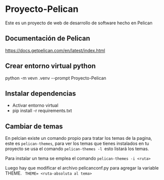 # Proyecto-Pelican

Este es un proyecto de web de desarrollo de software hecho en Pelican

## Documentación de Pelican

https://docs.getpelican.com/en/latest/index.html

## Crear entorno virtual python

python -m vevn .venv --prompt Proyecto-Pelican

## Instalar dependencias

- Activar entorno virtual
- pip install -r requirements.txt

## Cambiar de temas

En pelcian existe un comando propio para tratar los temas de la pagina, este es `pelican-themes`, para ver los temas que tienes instalados en tu proyecto se usa el comando `pelican-themes -l `esto listará los temas.

Para instalar un tema se emplea el comando `pelican-themes -i <ruta>`

Luego hay que modificar el archivo pelicanconf.py para agregar la variable THEME.
` THEME= <ruta-absoluta al tema>`
